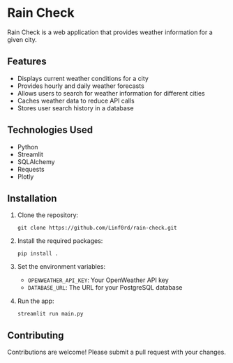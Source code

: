 # Rain Check

Rain Check is a web application that provides weather information for a given city.

## Features

*   Displays current weather conditions for a city
*   Provides hourly and daily weather forecasts
*   Allows users to search for weather information for different cities
*   Caches weather data to reduce API calls
*   Stores user search history in a database

## Technologies Used

*   Python
*   Streamlit
*   SQLAlchemy
*   Requests
*   Plotly

## Installation

1.  Clone the repository:

    ```
    git clone https://github.com/Linf0rd/rain-check.git
    ```
2.  Install the required packages:

    ```
    pip install .
    ```
3.  Set the environment variables:

    *   `OPENWEATHER_API_KEY`: Your OpenWeather API key
    *   `DATABASE_URL`: The URL for your PostgreSQL database

4.  Run the app:

    ```
    streamlit run main.py
    ```

## Contributing

Contributions are welcome! Please submit a pull request with your changes.

